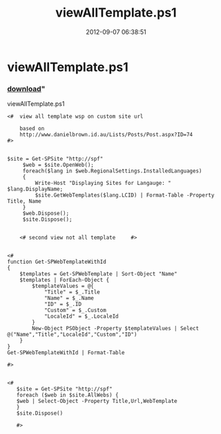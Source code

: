 ﻿---
pid:            3631
parent:         0
children:       
poster:         brodobrey
title:          viewAllTemplate.ps1
date:           2012-09-07 06:38:51
format:         posh
---

# viewAllTemplate.ps1

### [download](3631.ps1)"

viewAllTemplate.ps1	 

```posh
<#  view all template wsp on custom site url

    based on
    http://www.danielbrown.id.au/Lists/Posts/Post.aspx?ID=74
#>


$site = Get-SPSite "http://spf"
     $web = $site.OpenWeb();
     foreach($lang in $web.RegionalSettings.InstalledLanguages)
     {
         Write-Host "Displaying Sites for Langauge: " $lang.DisplayName;
         $site.GetWebTemplates($lang.LCID) | Format-Table -Property Title, Name
     }
     $web.Dispose();
     $site.Dispose();
     
     
    <# second view not all template     #>
    
   
<#
function Get-SPWebTemplateWithId
{
    $templates = Get-SPWebTemplate | Sort-Object "Name"
    $templates | ForEach-Object {
        $templateValues = @{
            "Title" = $_.Title
            "Name" = $_.Name
            "ID" = $_.ID
            "Custom" = $_.Custom
            "LocaleId" = $_.LocaleId
        }
        New-Object PSObject -Property $templateValues | Select @("Name","Title","LocaleId","Custom","ID")
    }
}
Get-SPWebTemplateWithId | Format-Table

#>


<#
   $site = Get-SPSite "http://spf"
   foreach ($web in $site.AllWebs) { 
   $web | Select-Object -Property Title,Url,WebTemplate 
   }
   $site.Dispose()
   
   #>
```
